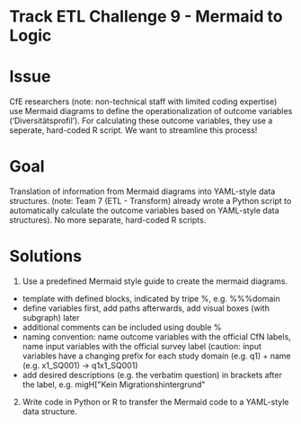 Track ETL Challenge 9 - Mermaid to Logic
================

# Issue
CfE researchers (note: non-technical staff with limited coding expertise) use Mermaid diagrams to define the operationalization of outcome variables (‘Diversitätsprofil’). For calculating these outcome variables, they use a seperate, hard-coded R script. We want to streamline this process! 

# Goal
Translation of information from Mermaid diagrams into YAML-style data structures. (note: Team 7 (ETL - Transform) already wrote a Python script to automatically calculate the outcome variables based on YAML-style data structures). No more separate, hard-coded R scripts. 

# Solutions 

1. Use a predefined Mermaid style guide to create the mermaid diagrams.

- template with defined blocks, indicated by tripe %, e.g. %%%domain
- define variables first, add paths afterwards, add visual boxes (with subgraph) later
- additional comments can be included using double %
- naming convention: name outcome variables with the official CfN labels, name input variables with the official survey label (caution: input variables have a changing prefix for each study domain (e.g. q1) + name (e.g. x1_SQ001) → q1x1_SQ001) 
- add desired descriptions (e.g. the verbatim question) in brackets after the label, e.g. migH["Kein Migrationshintergrund"

2. Write code in Python or R to transfer the Mermaid code to a YAML-style data structure.
